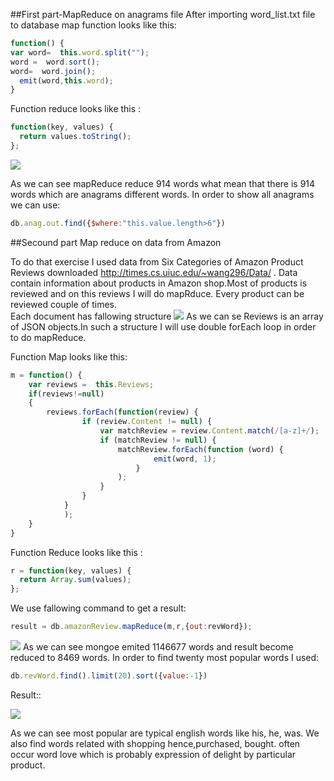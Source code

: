##First part-MapReduce on anagrams file
After importing  word_list.txt file to database map function looks like this:


```javascript
function() {
var word=  this.word.split("");
word =  word.sort();
word=  word.join();
  emit(word,this.word);
}
```
Function reduce looks like this :
```javascript
function(key, values) {
  return values.toString();
};
```

![](https://cloud.githubusercontent.com/assets/5136443/5631485/647e413e-95c7-11e4-8f03-e635f9fb534a.png)

As we can see mapReduce reduce 914 words what mean that there is 914 words which are anagrams different words.
In order to show all anagrams we can use:
```javascript
db.anag.out.find({$where:"this.value.length>6"})
```


##Secound part Map reduce on data from Amazon

To do that exercise I used data from  Six Categories of Amazon Product Reviews downloaded http://times.cs.uiuc.edu/~wang296/Data/ .
Data contain information about products in Amazon shop.Most of products is reviewed and on this reviews I will do mapRduce. Every product can be reviewed couple of times.  
Each document has fallowing structure
![](https://cloud.githubusercontent.com/assets/5136443/5702245/a6c2df2a-9a57-11e4-88d9-6ffe258d278c.png)
 As we can se Reviews is an array of JSON objects.In such a structure I will use double forEach loop in order to do mapReduce.

Function Map looks like this:
```javascript
m = function() {
    var reviews =  this.Reviews;
    if(reviews!=null)
    {
        reviews.forEach(function(review) {
                if (review.Content != null) {
                    var matchReview = review.Content.match(/[a-z]+/);
                    if (matchReview != null) {
                        matchReview.forEach(function (word) {
                                emit(word, 1);
                            }
                        );
                    }
                }
            }
            );
    }
}
```
Function Reduce looks like this :

```javascript
r = function(key, values) {
  return Array.sum(values);
};
```

We use fallowing command to get a result:
```javascript
result = db.amazonReview.mapReduce(m,r,{out:revWord});
```
![](https://cloud.githubusercontent.com/assets/5136443/5701796/cec5fc66-9a50-11e4-9297-dd296279af33.png)
As we can see mongoe emited 1146677 words and result become reduced to 8469 words.
In order to find twenty most popular words I used:
```javascript
db.revWord.find().limit(20).sort({value:-1})
```
Result::


![](https://cloud.githubusercontent.com/assets/5136443/5701798/d2000d2c-9a50-11e4-9679-29456f68bf93.png)

As we can see most popular are typical english words like his, he, was.
We also find words related with shopping hence,purchased, bought.
often occur word love which is probably expression of delight by particular product.

